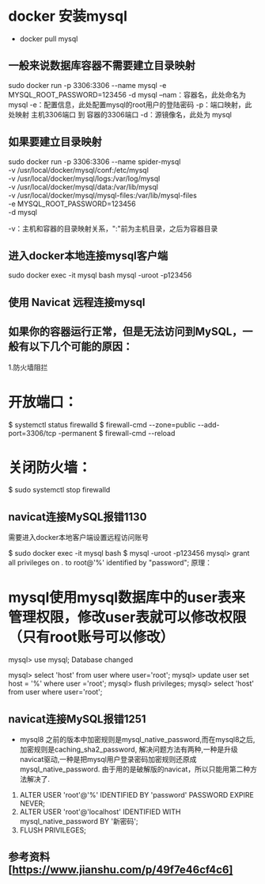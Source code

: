 # docker 安装mysql

+ docker pull mysql

## 一般来说数据库容器不需要建立目录映射

sudo docker run -p 3306:3306 --name mysql -e MYSQL_ROOT_PASSWORD=123456 -d mysql
–nam：容器名，此处命名为mysql
-e：配置信息，此处配置mysql的root用户的登陆密码
-p：端口映射，此处映射 主机3306端口 到 容器的3306端口
-d：源镜像名，此处为 mysql

## 如果要建立目录映射
sudo docker run -p 3306:3306 --name spider-mysql \
-v /usr/local/docker/mysql/conf:/etc/mysql \
-v /usr/local/docker/mysql/logs:/var/log/mysql \
-v /usr/local/docker/mysql/data:/var/lib/mysql \
-v /usr/local/docker/mysql/mysql-files:/var/lib/mysql-files \
-e MYSQL_ROOT_PASSWORD=123456 \
-d mysql


-v：主机和容器的目录映射关系，":"前为主机目录，之后为容器目录

## 进入docker本地连接mysql客户端

sudo docker exec -it mysql bash
mysql -uroot -p123456

## 使用 Navicat 远程连接mysql

## 如果你的容器运行正常，但是无法访问到MySQL，一般有以下几个可能的原因：

1.防火墙阻拦

# 开放端口：
$ systemctl status firewalld
$ firewall-cmd  --zone=public --add-port=3306/tcp -permanent
$ firewall-cmd  --reload
# 关闭防火墙：
$ sudo systemctl stop firewalld


## navicat连接MySQL报错1130

需要进入docker本地客户端设置远程访问账号

$ sudo docker exec -it mysql bash
$ mysql -uroot -p123456
mysql> grant all privileges on *.* to root@'%' identified by "password";
原理：

# mysql使用mysql数据库中的user表来管理权限，修改user表就可以修改权限（只有root账号可以修改）

mysql> use mysql;
Database changed

mysql> select 'host' from user where user='root';
mysql> update user set host = '%' where user ='root';
mysql> flush privileges;
mysql> select 'host'   from user where user='root';

## navicat连接MySQL报错1251

+ mysql8 之前的版本中加密规则是mysql_native_password,而在mysql8之后,加密规则是caching_sha2_password,
解决问题方法有两种,一种是升级navicat驱动,一种是把mysql用户登录密码加密规则还原成mysql_native_password.
由于用的是破解版的navicat，所以只能用第二种方法解决了.

1. ALTER USER 'root'@'%' IDENTIFIED BY 'password' PASSWORD EXPIRE NEVER;
2. ALTER USER 'root'@'localhost' IDENTIFIED WITH mysql_native_password BY '新密码';
3. FLUSH PRIVILEGES;

## 参考资料[https://www.jianshu.com/p/49f7e46cf4c6]
